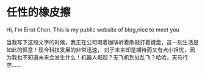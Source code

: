 # 任性的橡皮擦
Hi, I'm Eirot Chen. This is my public website of blog,nice to meet you

当我写下这段文字的时候，我正在公司喝着咖啡听着歌敲打着键盘，这一刻生活是如此的惬意！现今科技发展的非常迅速，
对于未来却是期待而又有点小担忧，因为我也不知道未来会发生什么！机器人崛起？无飞机到处乱飞？哈哈，天马行空......
